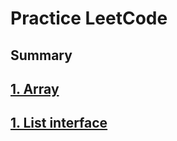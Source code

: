# Practice LeetCode

## Summary

## [1. Array](./src/com/leetcode/array/Array.md) 

## [1. List interface](./src/com/leetcode/list/List.md) 
